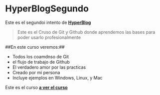 # HyperBlogSegundo
Este es el segundoi intento de [**HyperBlog**](https://github.com/AlvaroAlanoca/HyperBlogSegundo)
>Este es el Cruso de Git y Github donde aprendemos las bases para poder usarlo profesionalmente 

##En este curso veremos:##
* Todos los coamdnso de Git
* el flujo de trabajo de Github
* El verdadero amor por las practicas 
* Creado por mi persona
* Incluye ejemplos en Windows, Linux, y Mac


Este es el curso [**a ver el curso**](https://platzi.com/clases/git-github/)
